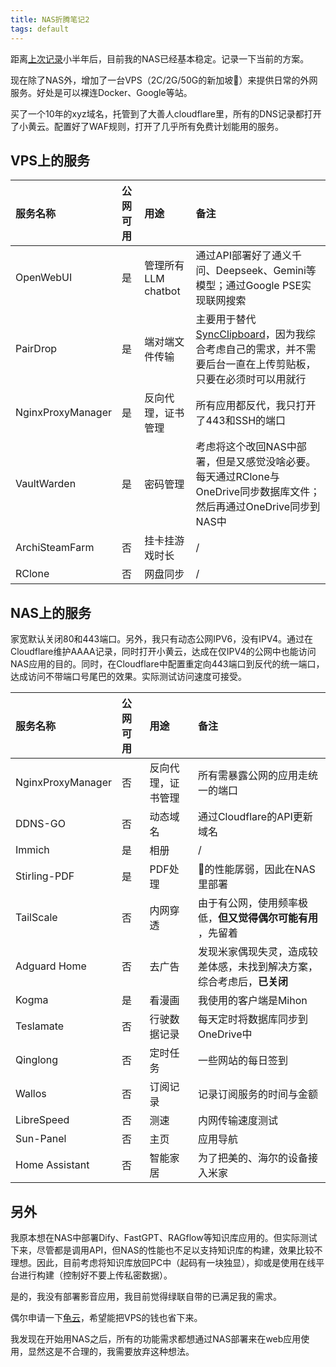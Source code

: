 ```yaml
---
title: NAS折腾笔记2
tags: default
---
```


距离[上次记录](https://pzweuj.github.io/posts/NAS)小半年后，目前我的NAS已经基本稳定。记录一下当前的方案。

现在除了NAS外，增加了一台VPS（2C/2G/50G的新加坡🐥）来提供日常的外网服务。好处是可以裸连Docker、Google等站。

买了一个10年的xyz域名，托管到了大善人cloudflare里，所有的DNS记录都打开了小黄云。配置好了WAF规则，打开了几乎所有免费计划能用的服务。

## VPS上的服务


| 服务名称          | 公网可用 | 用途                | 备注                                                         |
| :---------------- | :------- | :------------------ | :----------------------------------------------------------- |
| OpenWebUI         | 是       | 管理所有LLM chatbot | 通过API部署好了通义千问、Deepseek、Gemini等模型；通过Google PSE实现联网搜索 |
| PairDrop          | 是       | 端对端文件传输      | 主要用于替代[SyncClipboard](https://github.com/Jeric-X/SyncClipboard)，因为我综合考虑自己的需求，并不需要后台一直在上传剪贴板，只要在必须时可以用就行 |
| NginxProxyManager | 是       | 反向代理，证书管理  | 所有应用都反代，我只打开了443和SSH的端口                     |
| VaultWarden       | 是       | 密码管理            | 考虑将这个改回NAS中部署，但是又感觉没啥必要。每天通过RClone与OneDrive同步数据库文件；然后再通过OneDrive同步到NAS中 |
| ArchiSteamFarm    | 否       | 挂卡挂游戏时长      | /                                                            |
| RClone            | 否       | 网盘同步            | /                                                            |



## NAS上的服务

家宽默认关闭80和443端口。另外，我只有动态公网IPV6，没有IPV4。通过在Cloudflare维护AAAA记录，同时打开小黄云，达成在仅IPV4的公网中也能访问NAS应用的目的。同时，在Cloudflare中配置重定向443端口到反代的统一端口，达成访问不带端口号尾巴的效果。实际测试访问速度可接受。


| 服务名称          | 公网可用 | 用途               | 备注                                                         |
| :---------------- | :------- | :----------------- | :----------------------------------------------------------- |
| NginxProxyManager | 否       | 反向代理，证书管理 | 所有需暴露公网的应用走统一的端口                             |
| DDNS-GO           | 否       | 动态域名           | 通过Cloudflare的API更新域名                                  |
| Immich            | 是       | 相册               | /                                                            |
| Stirling-PDF      | 是       | PDF处理            | 🐥的性能孱弱，因此在NAS里部署                                 |
| TailScale         | 否       | 内网穿透           | 由于有公网，使用频率极低，**但又觉得偶尔可能有用** ，先留着                                    |
| Adguard Home      | 否       | 去广告             | 发现米家偶现失灵，造成较差体感，未找到解决方案，综合考虑后，**已关闭** |
| Kogma             | 是       | 看漫画             | 我使用的客户端是Mihon                                        |
| Teslamate         | 否       | 行驶数据记录       | 每天定时将数据库同步到OneDrive中                             |
| Qinglong          | 否       | 定时任务           | 一些网站的每日签到                                           |
| Wallos            | 否       | 订阅记录               | 记录订阅服务的时间与金额           |
| LibreSpeed        | 否       | 测速               | 内网传输速度测试                                             |
| Sun-Panel         | 否       | 主页               | 应用导航                                                     |
| Home Assistant    | 否       | 智能家居           | 为了把美的、海尔的设备接入米家                               |


## 另外

我原本想在NAS中部署Dify、FastGPT、RAGflow等知识库应用的。但实际测试下来，尽管都是调用API，但NAS的性能也不足以支持知识库的构建，效果比较不理想。因此，目前考虑将知识库放回PC中（起码有一块独显），抑或是使用在线平台进行构建（控制好不要上传私密数据）。

是的，我没有部署影音应用，我目前觉得绿联自带的已满足我的需求。

偶尔申请一下[龟云](https://www.oracle.com/cn/cloud/free/)，希望能把VPS的钱也省下来。

我发现在开始用NAS之后，所有的功能需求都想通过NAS部署来在web应用使用，显然这是不合理的，我需要放弃这种想法。

